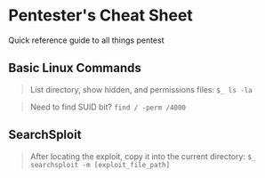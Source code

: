 # Pentester's Cheat Sheet
Quick reference guide to all things pentest



## Basic Linux Commands
> List directory, show hidden, and permissions files:
```$_ ls -la```

> Need to find SUID bit? 
`find / -perm /4000`


## SearchSploit
> After locating the exploit, copy it into the current directory:
`$_ searchsploit -m [exploit_file_path]`
